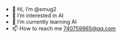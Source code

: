 - 👋 Hi, I’m @smug2
- 👀 I’m interested in AI
- 🌱 I’m currently learning AI
- 📫 How to reach me 740759965@qq.com
<!---
smug2/smug2 is a ✨ special ✨ repository because its `README.md` (this file) appears on your GitHub profile.
You can click the Preview link to take a look at your changes.
--->
